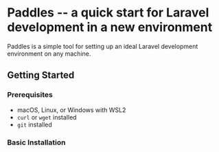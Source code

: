 # Paddles -- a quick start for Laravel development in a new environment

Paddles is a simple tool for setting up an ideal Laravel development environment on any machine.

## Getting Started

### Prerequisites

- macOS, Linux, or Windows with WSL2
- `curl` or `wget` installed
- `git` installed

### Basic Installation


